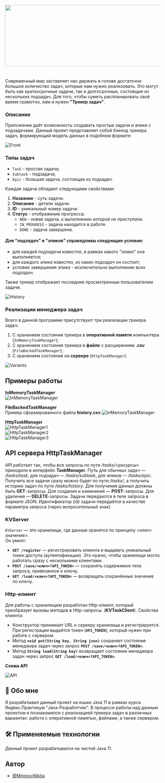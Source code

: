 

<p align="center">

  <img width="600" height="200" src="https://github.com/MironovNikita/java-kanban/blob/main/res/logo.gif">

</p>

# 

Современный мир заставляет нас держать в голове достаточно большое количество задач, которые нам нужно реализовать. Это могут быть как краткосрочные задачи, так и долгосрочные, состоящие из нескольких подзадач. Для того, чтобы суметь распланировать своё время грамотно, нам и нужен **"Трекер задач"**.

### Описание
Приложение даёт возможность создавать простые задачи и эпики с подзадачами. Данный проект представляет собой бэкенд трекера задач, формирующий модель данных в подобном формате:

![Front](https://github.com/MironovNikita/java-kanban/blob/main/res/front.png)

### Типы задач
- `Task` - простая задача;
- `Subtask` - подзадача;
- `Epic` - большая задача, состоящая из подзадач.

Каждая задача обладает следующими свойствами:
1. **Название** - суть задачи.
2. **Описание** - детали задачи.
3. **ID** - уникальный номер задачи.
4. **Статус** - отображение прогресса:
    + `NEW` - новая задача, к выполнению которой не приступили.
    + `IN_PROGRESS` - задача находится в работе.
    + `DONE` - задача завершена.

#### Для "_подзадач_" и "_эпиков_" справедливы следующие условия:
- для каждой _подзадачи_ известно, в рамках какого "_эпика_" она выполняется;
- для каждого _эпика_ известно, из каких _подзадач_ он состоит;
- условие завершения _эпика_ - исключительно выполнение всех _подзадач_.

Также трекер отображает последние просмотренные пользователем задачи.

![History](https://github.com/MironovNikita/java-kanban/blob/main/res/scr1.png)

### Реализации менеджера задач
Всего в данной программе присутствуют три реализации трекера задач:
1. С хранением состояния трекера в **оперативной памяти** компьютера (_`InMemoryTaskManager`_);
2. С хранением состояния трекера в **файле** с расширением **.csv** (_`FileBackedTaskManager`_);
3. С хранением состояния на **сервере** (_`HttpTaskManager`_).

![Variants](https://github.com/MironovNikita/java-kanban/blob/main/res/scr3.png)

## Примеры работы

**InMemoryTaskManager**\
![InMemoryTaskManager](https://github.com/MironovNikita/java-kanban/blob/main/res/scr1.png)

**FileBackedTaskManager**\
Пример сформированного файла **history.csv**
![InMemoryTaskManager](https://github.com/MironovNikita/java-kanban/blob/main/res/scr2.png)

**HttpTaskManager**\
![HttpTaskManager1](https://github.com/MironovNikita/java-kanban/blob/main/res/scr4.png)\
![HttpTaskManager2](https://github.com/MironovNikita/java-kanban/blob/main/res/scr5.png)\
![HttpTaskManager3](https://github.com/MironovNikita/java-kanban/blob/main/res/scr6.png)

## API сервера HttpTaskManager
API работает так, чтобы все запросы по пути _/tasks/<ресурсы>_ приходили в интерфейс **TaskManager**. Путь для обычных задач — _/tasks/task_, для подзадач — _/tasks/subtask_, для эпиков — _/tasks/epic_. Получить все задачи сразу можно будет по пути _/tasks/_, а получить историю задач по пути _/tasks/history_. 
Для получения данных должны быть **GET**-запросы. Для создания и изменения — **POST**-запросы. Для удаления — **DELETE**-запросы. Задачи передаются в теле запроса в формате JSON. Идентификатор (id) задачи передаётся в качестве параметра запроса (через вопросительный знак).

### KVServer
`KVServer` — это хранилище, где данные хранятся по принципу <ключ-значение>.\
Он умеет: 
- **`GET /register`** — регистрировать клиента и выдавать уникальный токен доступа (аутентификации). Это нужно, чтобы хранилище могло работать сразу с несколькими клиентами.
- **`POST /save/<ключ>?API_TOKEN=`** — сохранять содержимое тела запроса, привязанное к ключу.
- **`GET /load/<ключ>?API_TOKEN=`** — возвращать сохранённые значение по ключу.

### Http-клиент
Для работы с хранилищем разработан Нttp-клиент, который преобразует вызовы методов в Http-запросы. (**KVTaskClient**).
Свойства клиента:
- Конструктор принимает URL к серверу хранилища и регистрируется. При регистрации выдаётся токен (**`API_TOKEN`**), который нужен при работе с сервером.
- Метод **`void put(String key, String json)`** сохраняет состояние менеджера задач через запрос **`POST /save/<ключ>?API_TOKEN=`**.
- Метод **`String load(String key)`** возвращает состояние менеджера задач через запрос **`GET /load/<ключ>?API_TOKEN=`**.

**Схема API**

![API](https://github.com/MironovNikita/java-kanban/blob/main/res/API.png)
## 🚀 Обо мне
Я разрабатывал данный проект на языке Java 11 в рамках курса Яндекс.Практикум "Java-Разработчик". В процессе работы над данным проектом я познакомился с реализацией трекера задач в различных вариантах: работа с оперативной памятью, файлами, а также сервером.



## 🛠 Применяемые технологии
Данный проект разрабатывался на чистой Java 11.


## Автор

- [@MironovNikita](https://github.com/MironovNikita)

